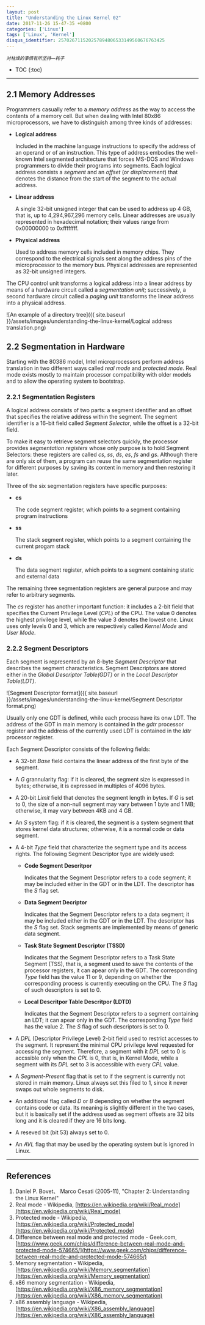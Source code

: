 ```yaml
---
layout: post
title: "Understanding the Linux Kernel 02"
date: 2017-11-26 15-47-35 +0800
categories: ['Linux']
tags: ['Linux', 'Kernel']
disqus_identifier: 257026711520257894806533149560676763425
---
```

<small>*对枯燥的事情有所坚持—耗子*</small>

- TOC
{:toc}

- - -

## 2.1 Memory Addresses

Programmers casually refer to a *memory address* as the way to access the contents of a memory cell. But when dealing with Intel 80x86 microprocessors, we have to distinguish among three kinds of addresses:

- **Logical address**

    Included in the machine language instructions to specify the address of an operand or of an instruction. This type of address embodies the well-known Intel segmented architecture that forces MS-DOS and Windows programmers to divide their programs into segments. Each logical address consists a *segment* and an *offset* (or *displacement*) that denotes the distance from the start of the segment to the actual address.

- **Linear address**

    A single 32-bit unsigned integer that can be used to address up 4 GB, that is, up to 4,294,967,296 memory cells. Linear addresses are usually represented in hexadecimal notation; their values range from 0x00000000 to 0xffffffff.

- **Physical address**

    Used to address memory cells included in memory chips. They correspond to the electrical signals sent along the address pins of the microprocessor to the memory bus. Physical addresses are represented as 32-bit unsigned integers.

The CPU control unit transforms a logical address into a linear address by means of a hardware circuit called a *segmentation unit*; successively, a second hardware circuit called a *paging unit* transforms the linear address into a physical address.

![An example of a directory tree]({{ site.baseurl }}/assets/images/understanding-the-linux-kernel/Logical address translation.png)

## 2.2 Segmentation in Hardware

Starting with the 80386 model, Intel microprocessors perform address translation in two different ways called *real mode* and *protected mode*. Real mode exists mostly to maintain processor compatibility with older models and to allow the operating system to bootstrap.

### 2.2.1 Segmentation Registers

A logical address consists of two parts: a segment identifier and an offset that specifies the relative address within the segment. The segment identifier is a 16-bit field called *Segment Selector*, while the offset is a 32-bit field.

To make it easy to retrieve segment selectors quickly, the processor provides *segmentation registers* whose only purpose is to hold Segment Selectors: these registers are called *cs*, *ss*, *ds*, *es*, *fs* and *gs*. Although there are only six of them, a program can reuse the same segmentation register for different purposes by saving its content in memory and then restoring it later.

Three of the six segmentation registers have specific purposes:

- **cs**

    The code segment register, which points to a segment containing program instructions

- **ss**

    The stack segment register, which points to a segment containing the current progam stack

- **ds**

    The data segment register, which points to a segment containing static and external data

The remaining three segmentation registers are general purpose and may refer to arbitrary segments.

The *cs* register has another important function: it includes a 2-bit field that specifies the Current Privilege Level (*CPL*) of the CPU. The value 0 denotes the highest privilege level, while the value 3 denotes the lowest one. Linux uses only levels 0 and 3, which are respectively called *Kernel Mode* and *User Mode*.

### 2.2.2 Segment Descriptors

Each segment is represented by an 8-byte *Segment Descriptor* that describes the segment characteristics. Segment Descriptors are stored either in the *Global Descriptor Table(GDT)* or in the *Local Descriptor Table(LDT)*.

![Segment Descriptor format]({{ site.baseurl }}/assets/images/understanding-the-linux-kernel/Segment Descriptor format.png)

Usually only one GDT is defined, while each process have its onw LDT. The address of the GDT in main memory is contained in the *gdtr* processor register and the address of the currently used LDT is contained in the *ldtr* processor register.

Each Segment Descriptor consists of the following fields:

- A 32-bit *Base* field contains the linear address of the first byte of the segment.

- A *G* grannularity flag: if it is cleared, the segment size is expressed in bytes; otherwise, it is expressed in multiples of 4096 bytes.
- A 20-bit *Limit* field that denotes the segment length in bytes. If *G* is set to 0, the size of a non-null segment may vary between 1 byte and 1 MB; otherwise, it may vary between 4KB and 4 GB.
- An *S* system flag: if it is cleared, the segment is a system segment that stores kernel data structures; otherwise, it is a normal code or data segment.
- A 4-bit *Type* field that characterize the segment type and its access rights. The following Segment Descriptor type are widely used:

    - **Code Segment Descritpor**
    
        Indicates that the Segment Descriptor refers to a code segment; it may be included either in the GDT or in the LDT. The descriptor has the *S* flag set.
    
    - **Data Segment Decriptor**
    
        Indicates that the Segment Descriptor refers to a data segment; it may be included either in the GDT or in the LDT. The descriptor has the *S* flag set. Stack segments are implemented by means of generic data segment.
    
    - **Task State Segment Descriptor (TSSD)**
    
        Indicates that the Segment Descriptor refers to a Task State Segment (TSS), that is, a segment used to save the contents of the processor registers, it can apear only in the GDT. The corresponding *Type* field has the value 11 or 9, depending on whether the corresponding process is currently executing on the CPU. The *S* flag of such descriptors is set to 0.
    
    - **Local Descritpor Table Descritpor (LDTD)**
    
        Indicates that the Segment Descriptor refers to a segment containing an LDT; it can apear only in the GDT. The corresponding *Type* field has the value 2. The *S* flag of such descriptors is set to 0.
- A *DPL* (Descriptor Privilege Level) 2-bit field used to restrict accesses to the segment. It represent the minimal CPU privilege level requested for accessing the segment. Therefore, a segment with it *DPL* set to 0 is accssible only when the *CPL* is 0, that is, in Kernel Mode, while a segment with its *DPL* set to 3 is accessible with every *CPL* value.
- A *Segment-Present* flag that is set to if the segment is currently not stored in main memory. Linux always set this filed to 1, since it never swaps out whole segments to disk.
- An additional flag called *D* or *B* depending on whether the segment contains code or data. Its meaning is slightly different in the two cases, but it is basically set if the address used as segment offsets are 32 bits long and it is cleared if they are 16 bits long.
- A reseved bit (bit 53) always set to 0.
- An *AVL* flag that may be used by the operating system but is ignored in Linux.

- - -

## References

1. Daniel P. Bovet、 Marco Cesati (2005-11), "Chapter 2: Understanding the Linux Kernel"
1. Real mode - Wikipedia, [https://en.wikipedia.org/wiki/Real_mode](https://en.wikipedia.org/wiki/Real_mode)
1. Protected mode - Wikipedia, [https://en.wikipedia.org/wiki/Protected_mode](https://en.wikipedia.org/wiki/Protected_mode)
1. Difference between real mode and protected mode - Geek.com, [https://www.geek.com/chips/difference-between-real-mode-and-protected-mode-574665/](https://www.geek.com/chips/difference-between-real-mode-and-protected-mode-574665/)
1. Memory segmentation - Wikipedia, [https://en.wikipedia.org/wiki/Memory_segmentation](https://en.wikipedia.org/wiki/Memory_segmentation)
1. x86 memory segmentation - Wikipedia, [https://en.wikipedia.org/wiki/X86_memory_segmentation](https://en.wikipedia.org/wiki/X86_memory_segmentation)
1. x86 assembly language - Wikipedia, [https://en.wikipedia.org/wiki/X86_assembly_language](https://en.wikipedia.org/wiki/X86_assembly_language)
